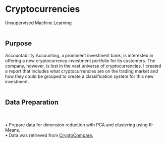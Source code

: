 # Cryptocurrencies
Unsupervised Machine Learning
<BR><BR>
## Purpose
Accountability Accounting, a prominent investment bank, is interested in offering a new cryptocurrency investment portfolio for its customers. The company, however, is lost in the vast universe of cryptocurrencies. I created a report that includes what cryptocurrencies are on the trading market and how they could be grouped to create a classification system for this new investment.
<BR><BR>
## Data Preparation
<BR><BR>
• Prepare data for dimension reduction with PCA and clustering using K-Means.
<br>
• Data was retrieved from <a href="https://min-api.cryptocompare.com/data/all/coinlist" target=”_blank”>CryptoCompare.</a>
 
